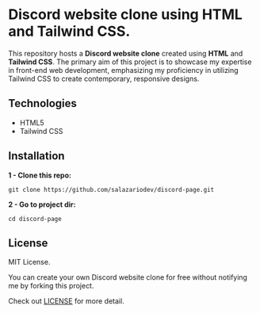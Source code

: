 # Discord website clone using HTML and Tailwind CSS.

This repository hosts a **Discord website clone** created using **HTML** and **Tailwind CSS**. The primary aim of this project is to showcase my expertise in front-end web development, emphasizing my proficiency in utilizing Tailwind CSS to create contemporary, responsive designs.

## Technologies
- HTML5 
-  Tailwind CSS

## Installation

**1 - Clone this repo:**
```
git clone https://github.com/salazariodev/discord-page.git
```

**2 - Go to project dir:**
```
cd discord-page
```


## License
MIT License.

You can create your own Discord website clone for free without notifying me by forking this project.

Check out [LICENSE](./LICENSE) for more detail.
